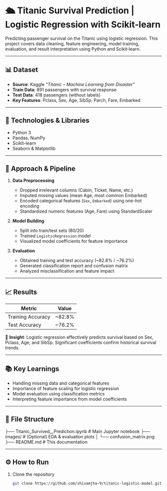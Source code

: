 # 🛳 Titanic Survival Prediction | Logistic Regression with Scikit‑learn

Predicting passenger survival on the Titanic using logistic regression. This project covers data cleaning, feature engineering, model training, evaluation, and result interpretation using Python and Scikit‑learn.

---

## 📊 Dataset
- **Source**: Kaggle *“Titanic – Machine Learning from Disaster”*
- **Train Data**: 891 passengers with survival response
- **Test Data**: 418 passengers (without labels)
- **Key Features**: Pclass, Sex, Age, SibSp, Parch, Fare, Embarked

---

## 🔧 Technologies & Libraries
- Python 3
- Pandas, NumPy
- Scikit-learn
- Seaborn & Matplotlib

---

## 🧠 Approach & Pipeline
1. **Data Preprocessing**  
   - Dropped irrelevant columns (Cabin, Ticket, Name, etc.)  
   - Imputed missing values (mean Age, most common Embarked)  
   - Encoded categorical features (`Sex`, `Embarked`) using one-hot encoding  
   - Standardized numeric features (Age, Fare) using StandardScaler

2. **Model Building**  
   - Split into train/test sets (80/20)  
   - Trained `LogisticRegression` model  
   - Visualized model coefficients for feature importance

3. **Evaluation**  
   - Obtained training and test accuracy (~82.8% / ~76.2%)  
   - Generated classification report and confusion matrix  
   - Analyzed misclassification and feature impact

---

## 📈 Results

| Metric               | Value       |
|----------------------|-------------|
| Training Accuracy    | ~82.8%      |
| Test Accuracy        | ~76.2%      |

📌 **Insight**: Logistic regression effectively predicts survival based on Sex, Pclass, Age, and SibSp. Significant coefficients confirm historical survival trends.

---

## 📚 Key Learnings
- Handling missing data and categorical features  
- Importance of feature scaling for logistic regression  
- Model evaluation using classification metrics  
- Interpreting feature importance from model coefficients

---

## 🧩 File Structure

├── Titanic_Survived__Prediction.ipynb # Main Jupyter notebook
├── images/ # (Optional) EDA & evaluation plots
│ └── confusion_matrix.png
├── README.md # This documentation

---

## ⚙️ How to Run
1. Clone the repository  
   ```bash
   git clone https://github.com/shivamjha-9/titanic-logistic-model.git

